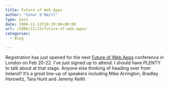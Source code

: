 ```yaml
---
title: Future of Web Apps
author: "Conor O'Neill"
type: post
date: 2006-11-13T10:29:06+00:00
url: /2006/11/13/future-of-web-apps/
categories:
  - Blog

---
```

Registration has just opened for the next [Future of Web Apps][1] conference in London on Feb 20-22. I&#8217;ve just signed up to attend. I should have PLENTY to talk about at that stage. Anyone else thinking of heading over from Ireland? It&#8217;s a great line-up of speakers including Mike Arrington, Bradley Horowitz, Tara Hunt and Jeremy Keith.

 [1]: http://www.futureofwebapps.com